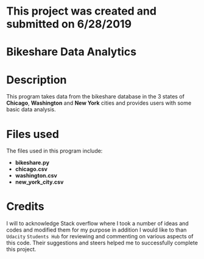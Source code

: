 # **This project was created and submitted on 6/28/2019**

# **Bikeshare Data Analytics**

# **Description**
This program takes data from the bikeshare database in the 3 states of **Chicago**, **Washington** and **New York** cities and provides users with some basic data analysis.

# Files used
The files used in this program include:
- **bikeshare.py**
- **chicago.csv**
- **washington.csv**
- **new_york_city.csv**

# Credits
I will to acknowledge Stack overflow where I took a number of ideas and codes and modified them for my purpose in addition I would like to than `Udacity` `Students Hub` for reviewing and commenting on various aspects of this code. Their suggestions and steers helped me to successfully complete this project.
